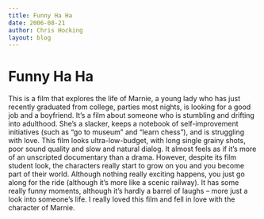 ```yaml
---
title: Funny Ha Ha
date: 2006-08-21
author: Chris Hocking
layout: blog
---
```

# Funny Ha Ha

This is a film that explores the life of Marnie, a young lady who has just recently graduated from college, parties most nights, is looking for a good job and a boyfriend. It’s a film about someone who is stumbling and drifting into adulthood. She’s a slacker, keeps a notebook of self-improvement initiatives (such as “go to museum” and “learn chess”), and is struggling with love. This film looks ultra-low-budget, with long single grainy shots, poor sound quality and slow and natural dialog. It almost feels as if it’s more of an unscripted documentary than a drama. However, despite its film student look, the characters really start to grow on you and you become part of their world. Although nothing really exciting happens, you just go along for the ride (although it’s more like a scenic railway). It has some really funny moments, although it’s hardly a barrel of laughs – more just a look into someone’s life. I really loved this film and fell in love with the character of Marnie.